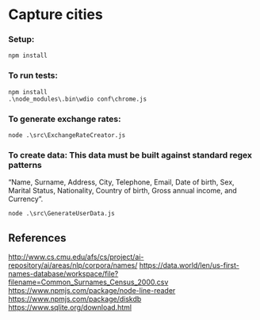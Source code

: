 # Capture cities

### Setup:
```
npm install
```

### To run tests:
```
npm install
.\node_modules\.bin\wdio conf\chrome.js
```

### To generate exchange rates:
```
node .\src\ExchangeRateCreator.js
```

### To create data: This data must be built against standard regex patterns
“Name, Surname, Address, City, Telephone, Email, Date of birth, Sex, Marital Status, Nationality, Country of birth, Gross annual income, and Currency”.
```
node .\src\GenerateUserData.js
```


## References
http://www.cs.cmu.edu/afs/cs/project/ai-repository/ai/areas/nlp/corpora/names/
https://data.world/len/us-first-names-database/workspace/file?filename=Common_Surnames_Census_2000.csv
https://www.npmjs.com/package/node-line-reader
https://www.npmjs.com/package/diskdb
https://www.sqlite.org/download.html
